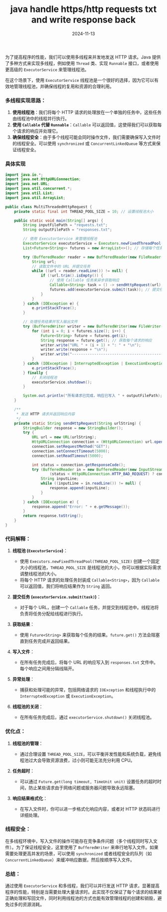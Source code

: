 ﻿---
layout: post
title: "java handle https/http requests txt and write response back"
date: 2024-11-13
---
为了提高程序的性能，我们可以使用多线程来并发地发送 HTTP 请求。Java 提供了多种方式来实现多线程，例如使用 `Thread` 类、实现 `Runnable` 接口，或者使用更高级的 `ExecutorService` 来管理线程池。

在这个场景下，使用 `ExecutorService` 线程池是一个很好的选择，因为它可以有效地管理线程池，并确保线程的复用和资源的合理利用。

### 多线程实现思路：
1. **使用线程池**：我们将每个 HTTP 请求的处理放在一个单独的任务中，这些任务由线程池中的线程并行执行。
2. **使用 `Callable` 代替 `Runnable`**：`Callable` 可以返回值，这使得我们可以获取每个请求的响应并处理它。
3. **确保线程安全**：由于多个线程可能会同时操作文件，我们需要确保写入文件时的线程安全。可以使用 `synchronized` 或 `ConcurrentLinkedQueue` 等方式来保证线程安全。

### 具体实现

```java
import java.io.*;
import java.net.HttpURLConnection;
import java.net.URL;
import java.util.concurrent.*;
import java.util.List;
import java.util.ArrayList;

public class MultiThreadedHttpRequest {
    private static final int THREAD_POOL_SIZE = 10; // 设置线程池大小

    public static void main(String[] args) {
        String inputFilePath = "requests.txt";
        String outputFilePath = "responses.txt";

        // 使用 ExecutorService 来管理线程池
        ExecutorService executorService = Executors.newFixedThreadPool(THREAD_POOL_SIZE);
        List<Future<String>> futures = new ArrayList<>(); // 存储每个任务的返回结果

        try (BufferedReader reader = new BufferedReader(new FileReader(inputFilePath))) {
            String url;
            // 读取文件中的 URL 并提交任务
            while ((url = reader.readLine()) != null) {
                if (!url.trim().isEmpty()) {
                    // 使用 Callable 任务来异步获取响应
                    Callable<String> task = () -> sendHttpRequest(url);
                    futures.add(executorService.submit(task)); // 提交任务
                }
            }
        } catch (IOException e) {
            e.printStackTrace();
        }

        // 处理任务结果并写入输出文件
        try (BufferedWriter writer = new BufferedWriter(new FileWriter(outputFilePath))) {
            for (int i = 0; i < futures.size(); i++) {
                Future<String> future = futures.get(i);
                String response = future.get(); // 获取每个请求的响应
                writer.write("URL " + (i + 1) + ": " + "\n");
                writer.write(response + "\n");
                writer.write("--------------------------------------------------\n");
            }
        } catch (IOException | InterruptedException | ExecutionException e) {
            e.printStackTrace();
        } finally {
            // 关闭线程池
            executorService.shutdown();
        }

        System.out.println("所有请求已完成，响应已写入 " + outputFilePath);
    }

    /**
     * 发送 HTTP 请求并返回响应内容
     */
    private static String sendHttpRequest(String urlString) {
        StringBuilder response = new StringBuilder();
        try {
            URL url = new URL(urlString);
            HttpURLConnection connection = (HttpURLConnection) url.openConnection();
            connection.setRequestMethod("GET");
            connection.setConnectTimeout(5000);
            connection.setReadTimeout(5000);

            int status = connection.getResponseCode();
            try (BufferedReader in = new BufferedReader(new InputStreamReader(
                    (status < HttpURLConnection.HTTP_BAD_REQUEST) ? connection.getInputStream() : connection.getErrorStream()))) {
                String inputLine;
                while ((inputLine = in.readLine()) != null) {
                    response.append(inputLine);
                }
            }
        } catch (IOException e) {
            response.append("Error: " + e.getMessage());
        }
        return response.toString();
    }
}
```

### 代码解释：

1. **线程池 (`ExecutorService`)**：
   - 使用 `Executors.newFixedThreadPool(THREAD_POOL_SIZE)` 创建一个固定大小的线程池，`THREAD_POOL_SIZE` 是线程池的大小，你可以根据实际需求调整线程池的大小。
   - 将每个 HTTP 请求的处理任务封装成 `Callable<String>`，因为 `Callable` 可以返回值，我们将响应结果作为 `String` 返回。

2. **提交任务 (`executorService.submit(task)`)**：
   - 对于每个 URL，创建一个 `Callable` 任务，并提交到线程池中。线程池将负责将任务分配给线程进行执行。

3. **获取结果**：
   - 使用 `Future<String>` 来获取每个任务的结果。`future.get()` 方法会阻塞直到任务完成并返回结果。

4. **写入文件**：
   - 在所有任务完成后，将每个 URL 的响应写入到 `responses.txt` 文件中。每个响应之间用分隔线隔开。

5. **异常处理**：
   - 捕获和处理可能的异常，包括网络请求的 `IOException` 和线程执行中的 `InterruptedException` 或 `ExecutionException`。

6. **线程池的关闭**：
   - 在所有任务完成后，通过 `executorService.shutdown()` 关闭线程池。

### 优化点：
1. **线程池的管理**：
   - 通过合理设置 `THREAD_POOL_SIZE`，可以平衡并发性能和系统负载，避免线程池过大会导致资源浪费，过小则可能无法充分利用 CPU。
   
2. **任务超时**：
   - 可以通过 `Future.get(long timeout, TimeUnit unit)` 设置任务的超时时间，防止某些请求由于网络问题或服务器问题导致永远阻塞。

3. **响应结果格式化**：
   - 在写入文件时，你可以进一步格式化响应内容，或者对 HTTP 状态码进行详细处理。

### 线程安全：
在多线程环境中，写入文件的操作可能存在竞争条件问题（多个线程同时写入文件）。为了保证线程安全，这里使用了 `BufferedWriter` 来串行地写入文件。如果需要处理更高并发的场景，可以使用 `synchronized` 或者线程安全的队列（如 `ConcurrentLinkedQueue`）来缓冲响应数据，然后按顺序写入文件。

### 总结：
通过使用 `ExecutorService` 和多线程，我们可以并行发送 HTTP 请求，显著提高程序的性能，特别是当需要处理大量请求时。此实现不仅保证了每个请求的结果被正确处理和写回文件，同时利用线程池的方式也能有效管理线程的创建和销毁，避免过多的资源消耗。
